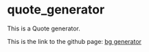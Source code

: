 # quote_generator

This is a Quote generator.

This is the link to the github page: [bg generator](https://erehmaryann.github.io/background_generator/) 
